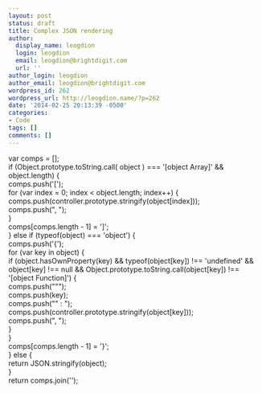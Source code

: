 ```yaml
---
layout: post
status: draft
title: Complex JSON rendering
author:
  display_name: leogdion
  login: leogdion
  email: leogdion@brightdigit.com
  url: ''
author_login: leogdion
author_email: leogdion@brightdigit.com
wordpress_id: 262
wordpress_url: http://leogdion.name/?p=262
date: '2014-02-25 20:13:39 -0500'
categories:
- Code
tags: []
comments: []
---
```

<p>var comps = [];<br />
if (Object.prototype.toString.call( object ) === '[object Array]' &amp;&amp; object.length) {<br />
comps.push('[');<br />
for (var index = 0; index < object.length; index++) {<br />
comps.push(controller.prototype.stringify(object[index]));<br />
comps.push(", ");<br />
}<br />
comps[comps.length - 1] = ']';<br />
} else if (typeof(object) === 'object') {<br />
comps.push('{');<br />
for (var key in object) {<br />
if (object.hasOwnProperty(key) &amp;&amp; typeof(object[key]) !== 'undefined' &amp;&amp; object[key] !== null &amp;&amp; Object.prototype.toString.call(object[key]) !== '[object Function]') {<br />
comps.push(""");<br />
comps.push(key);<br />
comps.push("" : ");<br />
comps.push(controller.prototype.stringify(object[key]));<br />
comps.push(", ");<br />
}<br />
}<br />
comps[comps.length - 1] = '}';<br />
} else {<br />
return JSON.stringify(object);<br />
}<br />
return comps.join('');</p>
